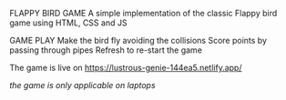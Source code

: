 FLAPPY BIRD GAME
 A simple implementation of the classic Flappy bird game using HTML, CSS and JS 

 GAME PLAY
 Make the bird fly avoiding the collisions
 Score points by passing through pipes
Refresh to re-start the game

The game is live on https://lustrous-genie-144ea5.netlify.app/

*the game is only applicable on laptops*
 

